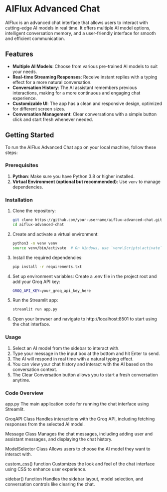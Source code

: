 # AIFlux Advanced Chat

AIFlux is an advanced chat interface that allows users to interact with cutting-edge AI models in real time. It offers multiple AI model options, intelligent conversation memory, and a user-friendly interface for smooth and efficient communication.

## Features

- **Multiple AI Models**: Choose from various pre-trained AI models to suit your needs.
- **Real-time Streaming Responses**: Receive instant replies with a typing effect for a more natural conversation.
- **Conversation History**: The AI assistant remembers previous interactions, making for a more continuous and engaging chat experience.
- **Customizable UI**: The app has a clean and responsive design, optimized for different screen sizes.
- **Conversation Management**: Clear conversations with a simple button click and start fresh whenever needed.

## Getting Started

To run the AIFlux Advanced Chat app on your local machine, follow these steps:

### Prerequisites

1. **Python**: Make sure you have Python 3.8 or higher installed.
2. **Virtual Environment (optional but recommended)**: Use `venv` to manage dependencies.

### Installation

1. Clone the repository:

   ```bash
   git clone https://github.com/your-username/aiflux-advanced-chat.git
   cd aiflux-advanced-chat
2. Create and activate a virtual environment:
   ```bash
   python3 -m venv venv
   source venv/bin/activate  # On Windows, use `venv\Scripts\activate`
3. Install the required dependencies:
   ```bash
   pip install -r requirements.txt
4. Set up environment variables: Create a .env file in the project root and add your Groq API key:
   ```bash
   GROQ_API_KEY=your_groq_api_key_here

5. Run the Streamlit app:
   ```bash
   streamlit run app.py
   
6. Open your browser and navigate to http://localhost:8501 to start using the chat interface.

### Usage
   1. Select an AI model from the sidebar to interact with.
   2. Type your message in the input box at the bottom and hit Enter to send.
   3. The AI will respond in real time with a natural typing effect.
   4. You can view your chat history and interact with the AI based on the conversation context.
   5. The Clear Conversation button allows you to start a fresh conversation anytime.


### Code Overview
   app.py
The main application code for running the chat interface using Streamlit.

GroqAPI Class
Handles interactions with the Groq API, including fetching responses from the selected AI model.

Message Class
Manages the chat messages, including adding user and assistant messages, and displaying the chat history.

ModelSelector Class
Allows users to choose the AI model they want to interact with.

custom_css() function
Customizes the look and feel of the chat interface using CSS to enhance user experience.

sidebar() function
Handles the sidebar layout, model selection, and conversation controls like clearing the chat.


